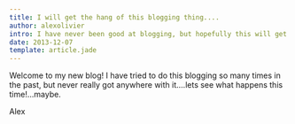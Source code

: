```yaml
---
title: I will get the hang of this blogging thing....
author: alexolivier
intro: I have never been good at blogging, but hopefully this will get me started on a good trend
date: 2013-12-07
template: article.jade
---
```


Welcome to my new blog! I have tried to do this blogging so many times in the past, but never really got anywhere with it....lets see what happens this time!...maybe.


Alex